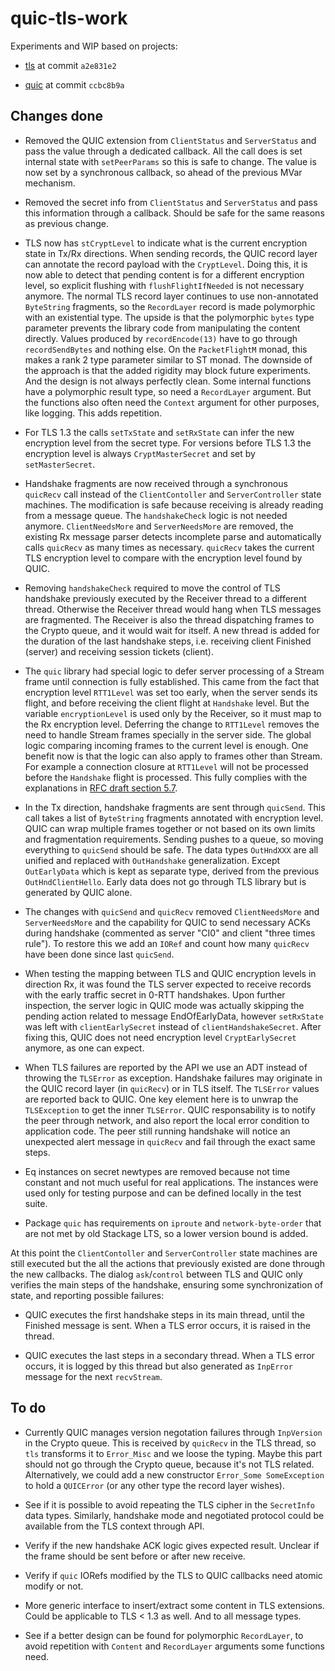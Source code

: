 # quic-tls-work

Experiments and WIP based on projects:

- [tls](https://github.com/vincenthz/hs-tls) at commit `a2e831e2`

- [quic](https://github.com/kazu-yamamoto/quic) at commit `ccbc8b9a`

## Changes done

- Removed the QUIC extension from `ClientStatus` and `ServerStatus` and pass the
  value through a dedicated callback.  All the call does is set internal state
  with `setPeerParams` so this is safe to change.  The value is now set by a
  synchronous callback, so ahead of the previous MVar mechanism.

- Removed the secret info from `ClientStatus` and `ServerStatus` and pass this
  information through a callback.  Should be safe for the same reasons as
  previous change.

- TLS now has `stCryptLevel` to indicate what is the current encryption state in
  Tx/Rx directions.  When sending records, the QUIC record layer can annotate
  the record payload with the `CryptLevel`.  Doing this, it is now able to
  detect that pending content is for a different encryption level, so explicit
  flushing with `flushFlightIfNeeded` is not necessary anymore.  The normal TLS
  record layer continues to use non-annotated `ByteString` fragments, so the
  `RecordLayer` record is made polymorphic with an existential type.  The upside
  is that the polymorphic `bytes` type parameter prevents the library code from
  manipulating the content directly.  Values produced by `recordEncode(13)` have
  to go through `recordSendBytes` and nothing else.  On the `PacketFlightM`
  monad, this makes a rank 2 type parameter similar to ST monad.  The downside
  of the approach is that the added rigidity may block future experiments.  And
  the design is not always perfectly clean.  Some internal functions have a
  polymorphic result type, so need a `RecordLayer` argument.  But the functions
  also often need the `Context` argument for other purposes, like logging.  This
  adds repetition.

- For TLS 1.3 the calls `setTxState` and `setRxState` can infer the new
  encryption level from the secret type.  For versions before TLS 1.3 the
  encryption level is always `CryptMasterSecret` and set by `setMasterSecret`.

- Handshake fragments are now received through a synchronous `quicRecv` call
  instead of the `ClientContoller` and `ServerController` state machines.  The
  modification is safe because receiving is already reading from a message
  queue.  The `handshakeCheck` logic is not needed anymore.  `ClientNeedsMore`
  and `ServerNeedsMore` are removed, the existing Rx message parser detects
  incomplete parse and automatically calls `quicRecv` as many times as
  necessary.  `quicRecv` takes the current TLS encryption level to compare with
  the encryption level found by QUIC.

- Removing `handshakeCheck` required to move the control of TLS handshake
  previously executed by the Receiver thread to a different thread.  Otherwise
  the Receiver thread would hang when TLS messages are fragmented.  The Receiver
  is also the thread dispatching frames to the Crypto queue, and it would wait
  for itself.  A new thread is added for the duration of the last handshake
  steps, i.e. receiving client Finished (server) and receiving session tickets
  (client).

- The `quic` library had special logic to defer server processing of a Stream
  frame until connection is fully established.  This came from the fact that
  encryption level `RTT1Level` was set too early, when the server sends its
  flight, and before receiving the client flight at `Handshake` level.  But the
  variable `encryptionLevel` is used only by the Receiver, so it must map to the
  Rx encryption level.  Deferring the change to `RTT1Level` removes the need to
  handle Stream frames specially in the server side.  The global logic comparing
  incoming frames to the current level is enough.  One benefit now is that the
  logic can also apply to frames other than Stream.  For example a connection
  closure at `RTT1Level` will not be processed before the `Handshake` flight is
  processed.  This fully complies with the explanations in [RFC draft section
  5.7](https://tools.ietf.org/html/draft-ietf-quic-tls-27#section-5.7).

- In the Tx direction, handshake fragments are sent through `quicSend`.  This
  call takes a list of `ByteString` fragments annotated with encryption level.
  QUIC can wrap multiple frames together or not based on its own limits and
  fragmentation requirements.  Sending pushes to a queue, so moving everything
  to `quicSend` should be safe.  The data types `OutHndXXX` are all unified and
  replaced with `OutHandshake` generalization.  Except `OutEarlyData` which is
  kept as separate type, derived from the previous `OutHndClientHello`.  Early
  data does not go through TLS library but is generated by QUIC alone.

- The changes with `quicSend` and `quicRecv` removed `ClientNeedsMore` and
  `ServerNeedsMore` and the capability for QUIC to send necessary ACKs during
  handshake (commented as server "CI0" and client "three times rule").  To
  restore this we add an `IORef` and count how many `quicRecv` have been done
  since last `quicSend`.

- When testing the mapping between TLS and QUIC encryption levels in direction
  Rx, it was found the TLS server expected to receive records with the early
  traffic secret in 0-RTT handshakes.  Upon further inspection, the server logic
  in QUIC mode was actually skipping the pending action related to message
  EndOfEarlyData, however `setRxState` was left with `clientEarlySecret` instead
  of `clientHandshakeSecret`.  After fixing this, QUIC does not need encryption
  level `CryptEarlySecret` anymore, as one can expect.

- When TLS failures are reported by the API we use an ADT instead of throwing
  the `TLSError` as exception.  Handshake failures may originate in the QUIC
  record layer (in `quicRecv`) or in TLS itself.  The `TLSError` values are
  reported back to QUIC.  One key element here is to unwrap the `TLSException`
  to get the inner `TLSError`.  QUIC responsability is to notify the peer
  through network, and also report the local error condition to application
  code.  The peer still running handshake will notice an unexpected alert
  message in `quicRecv` and fail through the exact same steps.

- Eq instances on secret newtypes are removed because not time constant and not
  much useful for real applications.  The instances were used only for testing
  purpose and can be defined locally in the test suite.

- Package `quic` has requirements on `iproute` and `network-byte-order` that are
  not met by old Stackage LTS, so a lower version bound is added.

At this point the `ClientContoller` and `ServerController` state machines are
still executed but the all the actions that previously existed are done through
the new callbacks.  The dialog `ask`/`control` between TLS and QUIC only
verifies the main steps of the handshake, ensuring some synchronization of
state, and reporting possible failures:

- QUIC executes the first handshake steps in its main thread, until the Finished
  message is sent.  When a TLS error occurs, it is raised in the thread.

- QUIC executes the last steps in a secondary thread.  When a TLS error occurs,
  it is logged by this thread but also generated as `InpError` message for the
  next `recvStream`.

## To do

- Currently QUIC manages version negotation failures through `InpVersion` in the
  Crypto queue.  This is received by `quicRecv` in the TLS thread, so `tls`
  transforms it to `Error_Misc` and we loose the typing.  Maybe this part should
  not go through the Crypto queue, because it's not TLS related.  Alternatively,
  we could add a new constructor `Error_Some SomeException` to hold a
  `QUICError` (or any other type the record layer wishes).

- See if it is possible to avoid repeating the TLS cipher in the `SecretInfo`
  data types.  Similarly, handshake mode and negotiated protocol could be
  available from the TLS context through API.

- Verify if the new handshake ACK logic gives expected result.  Unclear if the
  frame should be sent before or after new receive.

- Verify if `quic` IORefs modified by the TLS to QUIC callbacks need atomic
  modify or not.

- More generic interface to insert/extract some content in TLS extensions.
  Could be applicable to TLS < 1.3 as well.  And to all message types.

- See if a better design can be found for polymorphic `RecordLayer`, to avoid
  repetition with `Content` and `RecordLayer` arguments some functions need.
